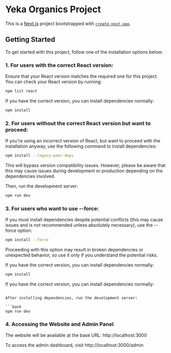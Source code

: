 # Yeka Organics Project

This is a [Next.js](https://nextjs.org) project bootstrapped with [`create-next-app`](https://nextjs.org/docs/app/api-reference/cli/create-next-app).

## Getting Started

To get started with this project, follow one of the installation options below:

### 1. For users with the correct React version:

Ensure that your React version matches the required one for this project. You can check your React version by running:

```bash
npm list react

```

If you have the correct version, you can install dependencies normally:

```bash
npm install
```

### 2. For users without the correct React version but want to proceed:
If you're using an incorrect version of React, but want to proceed with the installation anyway, use the following command to install dependencies:

```bash
npm install --legacy-peer-deps
```

This will bypass version compatibility issues. However, please be aware that this may cause issues during development or production depending on the dependencies involved.

Then, run the development server:

```bash
npm run dev
```

### 3. For users who want to use --force:
If you must install dependencies despite potential conflicts (this may cause issues and is not recommended unless absolutely necessary), use the --force option:

```bash
npm install --force
```
Proceeding with this option may result in broken dependencies or unexpected behavior, so use it only if you understand the potential risks.

If you have the correct version, you can install dependencies normally:

```bash
npm install
```

If you have the correct version, you can install dependencies normally:

```

After installing dependencies, run the development server:

```bash
npm run dev
```

### 4. Accessing the Website and Admin Panel
The website will be available at the base URL: http://localhost:3000

To access the admin dashboard, visit http://localhost:3000/admin
